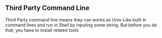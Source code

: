 ## Third Party Command Line

Third Party command line means they can works as Unix-Like built in command lines and run in Shell by inputing some string. But before you do that, you have to install related tools